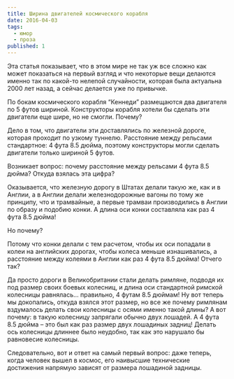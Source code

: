 ```yaml
---
title: Ширина двигателей космического корабля
date: 2016-04-03
tags:
  - юмор
  - проза
published: 1
---
```


Эта статья показывает, что в этом мире не так уж все сложно как может показаться на первый взгляд и что некоторые вещи делаются именно так по какой-то нелепой случайности, которая была актуальна 2000 лет назад, а сейчас делается уже по привычке.

По бокам космического корабля “Кеннеди” размещаются два двигателя по 5 футов шириной. Конструкторы корабля хотели бы сделать эти двигатели еще шире, но не смогли. Почему?

Дело в том, что двигатели эти доставлялись по железной дороге, которая проходит по узкому туннелю. Расстояние между рельсами стандартное: 4 фута 8.5 дюйма, поэтому конструкторы могли сделать двигатели только шириной 5 футов.

Возникает вопрос: почему расстояние между рельсами 4 фута 8.5 дюйма? Откуда взялась эта цифра?

Оказывается, что железную дорогу в Штатах делали такую же, как и в Англии, а в Англии делали железнодорожные вагоны по тому же принципу, что и трамвайные, а первые трамваи производились в Англии по образу и подобию конки. А длина оси конки составляла как раз 4 фута 8.5 дюйма!

Но почему?

Потому что конки делали с тем расчетом, чтобы их оси попадали в колеи на английских дорогах, чтобы колеса меньше изнашивались, а расстояние между колеями в Англии как раз 4 фута 8.5 дюйма! Отчего так?

Да просто дороги в Великобритании стали делать римляне, подводя их под размер своих боевых колесниц, и длина оси стандартной римской колесницы равнялась… правильно, 4 футам 8.5 дюймам! Ну вот теперь мы докопались, откуда взялся этот размер, но все же почему римлянам вздумалось делать свои колесницы с осями именно такой длины? А вот почему: в такую колесницу запрягали обычно двух лошадей. А 4 фута 8.5 дюйма – это был как раз размер двух лошадиных задниц! Делать ось колесницы длиннее было неудобно, так как это нарушало бы равновесие колесницы.

Следовательно, вот и ответ на самый первый вопрос: даже теперь, когда человек вышел в космос, его наивысшие технические достижения напрямую зависят от размера лошадиной задницы.